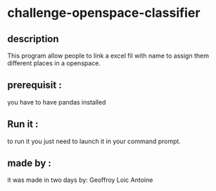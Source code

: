 # challenge-openspace-classifier

## description 

This program allow people to link a excel fil with name to assign them different places in a openspace.

## prerequisit : 
you have to have pandas installed

## Run it :
to run it you just need to launch it in your command prompt.

## made by :
it was made in two days by: 
Geoffroy
Loic 
Antoine


